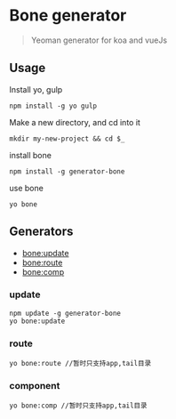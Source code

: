 # Bone generator
> Yeoman generator for koa and vueJs

## Usage
Install yo,  gulp
```
npm install -g yo gulp
```
Make a new directory, and cd into it
```
mkdir my-new-project && cd $_
```
install bone
```
npm install -g generator-bone 
```
use bone
```
yo bone
```

## Generators
* [bone:update](#update)
* [bone:route](#route)
* [bone:comp](#component)

### update
```
npm update -g generator-bone
yo bone:update
```
### route
```
yo bone:route //暂时只支持app,tail目录
```
### component
```
yo bone:comp //暂时只支持app,tail目录
```